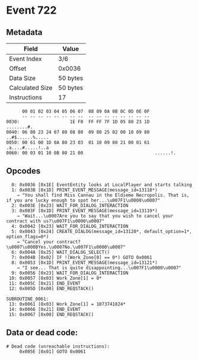 # Event 722

## Metadata

| Field           | Value    |
|-----------------|----------|
| Event Index     | 3/6      |
| Offset          | 0x0036   |
| Data Size       | 50 bytes |
| Calculated Size | 50 bytes |
| Instructions    | 17       |

```
      00 01 02 03 04 05 06 07  08 09 0A 0B 0C 0D 0E 0F
      -- -- -- -- -- -- -- --  -- -- -- -- -- -- -- --
0030:                   1E F0  FF FF 7F 1D 05 80 23 1D        ........#.
0040: 06 80 23 24 07 80 08 80  09 80 25 02 00 10 09 80  ..#$......%.....
0050: 00 61 00 1D 0A 80 23 03  01 10 09 80 21 00 01 61  .a....#.....!..a
0060: 00 03 01 10 0B 80 21 00                           ......!.        
```

## Opcodes

```
  0: 0x0036 [0x1E] EventEntity looks at LocalPlayer and starts talking
  1: 0x003B [0x1D] PRINT_EVENT_MESSAGE(message_id=13118*)
    → "You shall find Miss Cannau in the Eldieme Necropolis. That is, if you are lucky enough to spot her...\u007F1\u0000\u0007"
  2: 0x003E [0x23] WAIT_FOR_DIALOG_INTERACTION
  3: 0x003F [0x1D] PRINT_EVENT_MESSAGE(message_id=13119*)
    → "Wait...\u0007Are you to say that you wish to cancel your contract with us?\u007F1\u0000\u0007"
  4: 0x0042 [0x23] WAIT_FOR_DIALOG_INTERACTION
  5: 0x0043 [0x24] CREATE_DIALOG(message_id=13120*, default_option=1*, option_flags=0*)
    → "Cancel your contract?\u0007\u000BYes.\u0007No.\u007F1\u0000\u0007"
  6: 0x004A [0x25] WAIT_DIALOG_SELECT()
  7: 0x004B [0x02] IF !(Work_Zone[0] == 0*) GOTO 0x0061
  8: 0x0053 [0x1D] PRINT_EVENT_MESSAGE(message_id=13121*)
    → "I see... That is quite disappointing...\u007F1\u0000\u0007"
  9: 0x0056 [0x23] WAIT_FOR_DIALOG_INTERACTION
 10: 0x0057 [0x03] Work_Zone[1] = 0*
 11: 0x005C [0x21] END_EVENT
 12: 0x005D [0x00] END_REQSTACK()

SUBROUTINE_0061:
 13: 0x0061 [0x03] Work_Zone[1] = 1073741824*
 14: 0x0066 [0x21] END_EVENT
 15: 0x0067 [0x00] END_REQSTACK()
```

## Data or dead code:

```
# Dead code (unreachable instructions):
     0x005E [0x01] GOTO 0x0061
```